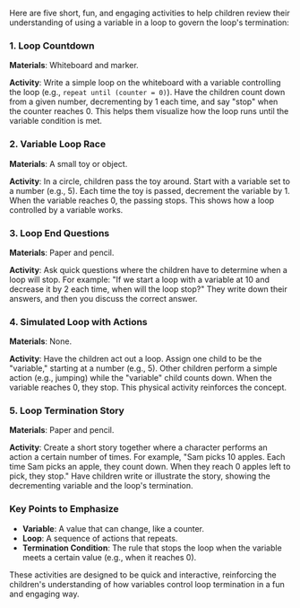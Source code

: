 Here are five short, fun, and engaging activities to help children review their understanding of using a variable in a loop to govern the loop's termination:

### 1. **Loop Countdown**

**Materials**: Whiteboard and marker.

**Activity**: Write a simple loop on the whiteboard with a variable controlling the loop (e.g., `repeat until (counter = 0)`). Have the children count down from a given number, decrementing by 1 each time, and say "stop" when the counter reaches 0. This helps them visualize how the loop runs until the variable condition is met.

### 2. **Variable Loop Race**

**Materials**: A small toy or object.

**Activity**: In a circle, children pass the toy around. Start with a variable set to a number (e.g., 5). Each time the toy is passed, decrement the variable by 1. When the variable reaches 0, the passing stops. This shows how a loop controlled by a variable works.

### 3. **Loop End Questions**

**Materials**: Paper and pencil.

**Activity**: Ask quick questions where the children have to determine when a loop will stop. For example: "If we start a loop with a variable at 10 and decrease it by 2 each time, when will the loop stop?" They write down their answers, and then you discuss the correct answer.

### 4. **Simulated Loop with Actions**

**Materials**: None.

**Activity**: Have the children act out a loop. Assign one child to be the "variable," starting at a number (e.g., 5). Other children perform a simple action (e.g., jumping) while the "variable" child counts down. When the variable reaches 0, they stop. This physical activity reinforces the concept.

### 5. **Loop Termination Story**

**Materials**: Paper and pencil.

**Activity**: Create a short story together where a character performs an action a certain number of times. For example, "Sam picks 10 apples. Each time Sam picks an apple, they count down. When they reach 0 apples left to pick, they stop." Have children write or illustrate the story, showing the decrementing variable and the loop's termination.

### Key Points to Emphasize

- **Variable**: A value that can change, like a counter.
- **Loop**: A sequence of actions that repeats.
- **Termination Condition**: The rule that stops the loop when the variable meets a certain value (e.g., when it reaches 0).

These activities are designed to be quick and interactive, reinforcing the children's understanding of how variables control loop termination in a fun and engaging way.

